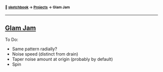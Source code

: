 #### <sup>:notebook: [sketchbook](https://github.com/flatpickles/sketchbook) → [Projects](../) → Glam Jam</sup>

---

## [Glam Jam](http://flatpickles.com/sketchbook/#glam-jam)

To Do:

- Same pattern radially?
- Noise speed (distinct from drain)
- Taper noise amount at origin (probably by default)
- Spin
